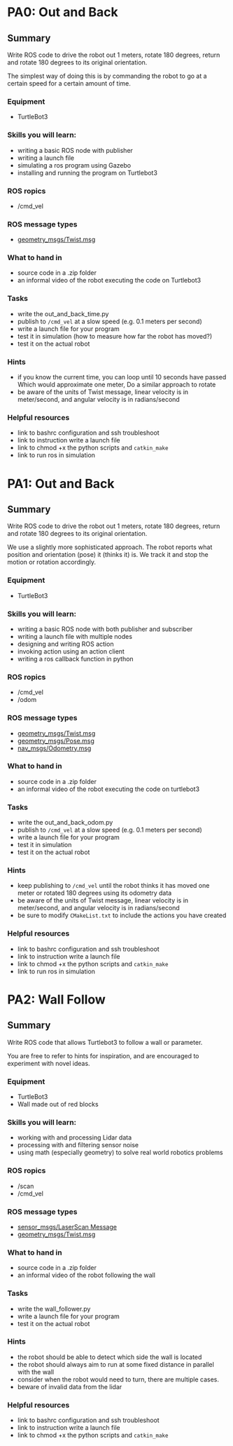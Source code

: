 # PA0: Out and Back

## Summary
Write ROS code to drive the robot out 1 meters, rotate 180 degrees, return and rotate 180 degrees to its original orientation. 

The simplest way of doing this is by commanding the robot to go at a certain speed for a certain amount of time.

### Equipment
- TurtleBot3

### Skills you will learn:
- writing a basic ROS node with publisher
- writing a launch file
- simulating a ros program using Gazebo
- installing and running the program on Turtlebot3
  
### ROS ropics
- /cmd_vel

### ROS message types
- [geometry_msgs/Twist.msg](http://docs.ros.org/melodic/api/sensor_msgs/html/msg/LaserScan.html)

### What to hand in
- source code in a .zip folder
- an informal video of the robot executing the code on Turtlebot3
  
### Tasks
- write the out_and_back_time.py
- publish to `/cmd_vel` at a slow speed (e.g. 0.1 meters per second)
- write a launch file for your program
- test it in simulation (how to measure how far the robot has moved?)
- test it on the actual robot

### Hints
- if you know the current time, you can loop until 10 seconds have passed
Which would approximate one meter, Do a similar approach to rotate
- be aware of the units of Twist message, linear velocity is in meter/second, and angular velocity is in radians/second
  

### Helpful resources
- link to bashrc configuration and ssh troubleshoot
- link to instruction write a launch file
- link to chmod +x the python scripts and `catkin_make`
- link to run ros in simulation

# PA1: Out and Back

## Summary
Write ROS code to drive the robot out 1 meters, rotate 180 degrees, return and rotate 180 degrees to its original orientation. 

We use a slightly more sophisticated approach. The robot reports what position and orientation (pose) it (thinks it) is. We track it and stop the motion or rotation accordingly.

### Equipment
- TurtleBot3

### Skills you will learn:
- writing a basic ROS node with both publisher and subscriber
- writing a launch file with multiple nodes
- designing and writing ROS action
- invoking action using an action client
- writing a ros callback function in python
  
### ROS ropics
- /cmd_vel
- /odom

### ROS message types
- [geometry_msgs/Twist.msg](http://docs.ros.org/melodic/api/sensor_msgs/html/msg/LaserScan.html)
- [geometry_msgs/Pose.msg](http://docs.ros.org/melodic/api/geometry_msgs/html/msg/Pose.html)
- [nav_msgs/Odometry.msg](http://docs.ros.org/melodic/api/nav_msgs/html/msg/Odometry.html)

### What to hand in
- source code in a .zip folder
- an informal video of the robot executing the code on turtlebot3
  
### Tasks
- write the out_and_back_odom.py
- publish to `/cmd_vel` at a slow speed (e.g. 0.1 meters per second)
- write a launch file for your program
- test it in simulation
- test it on the actual robot

### Hints
- keep publishing to `/cmd_vel` until the robot thinks it has moved one meter or rotated 180 degrees using its odometry data
- be aware of the units of Twist message, linear velocity is in meter/second, and angular velocity is in radians/second
- be sure to modify `CMakeList.txt` to include the actions you have created
  

### Helpful resources
- link to bashrc configuration and ssh troubleshoot
- link to instruction write a launch file
- link to chmod +x the python scripts and `catkin_make`
- link to run ros in simulation

# PA2: Wall Follow

## Summary
Write ROS code that allows Turtlebot3 to follow a wall or parameter. 

You are free to refer to hints for inspiration, and are encouraged to experiment with novel ideas.

### Equipment
- TurtleBot3
- Wall made out of red blocks

### Skills you will learn:
- working with and processing Lidar data
- processing with and filtering sensor noise
- using math (especially geometry) to solve real world robotics problems
  
### ROS ropics
- /scan
- /cmd_vel

### ROS message types
- [sensor_msgs/LaserScan Message](http://docs.ros.org/melodic/api/sensor_msgs/html/msg/LaserScan.html)
- [geometry_msgs/Twist.msg](http://docs.ros.org/melodic/api/sensor_msgs/html/msg/LaserScan.html)

### What to hand in
- source code in a .zip folder
- an informal video of the robot following the wall
  
### Tasks
- write the wall_follower.py
- write a launch file for your program
- test it on the actual robot

### Hints
- the robot should be able to detect which side the wall is located
- the robot should always aim to run at some fixed distance in parallel with the wall
- consider when the robot would need to turn, there are multiple cases.
- beware of invalid data from the lidar
  

### Helpful resources
- link to bashrc configuration and ssh troubleshoot
- link to instruction write a launch file
- link to chmod +x the python scripts and `catkin_make`
